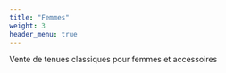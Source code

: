 ```yaml
---
title: "Femmes"
weight: 3
header_menu: true
---
```


Vente de tenues classiques pour femmes et accessoires
